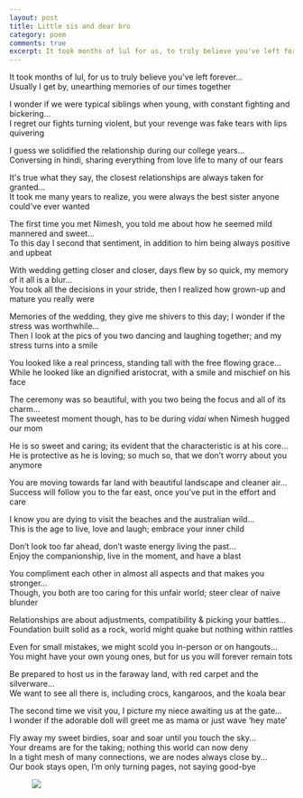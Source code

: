 ```yaml
---
layout: post
title: Little sis and dear bro
category: poem
comments: true
excerpt: It took months of lul for us, to truly believe you've left forever...  
---
```


It took months of lul, for us to truly believe you've left forever...    
Usually I get by, unearthing memories of our times together

I wonder if we were typical siblings when young, with constant fighting and bickering...    
I regret our fights turning violent, but your revenge was fake tears with lips quivering

I guess we solidified the relationship during our college years...    
Conversing in hindi, sharing everything from love life to many of our fears

It's true what they say, the closest relationships are always taken for granted...    
It took me many years to realize, you were always the best sister anyone could've ever wanted

The first time you met Nimesh, you told me about how he seemed mild mannered and sweet...    
To this day I second that sentiment, in addition to him being always positive and upbeat

With wedding getting closer and closer, days flew by so quick, my memory of it all is a blur...    
You took all the decisions in your stride, then I realized how grown-up and mature you really were

Memories of the wedding, they give me shivers to this day; I wonder if the stress was worthwhile...    
Then I look at the pics of you two dancing and laughing together; and my stress turns into a smile

You looked like a real princess, standing tall with the free flowing grace...    
While he looked like an dignified aristocrat, with a smile and mischief on his face

The ceremony was so beautiful, with you two being the focus and all of its charm...    
The sweetest moment though, has to be during *vidai* when Nimesh hugged our mom

He is so sweet and caring; its evident that the characteristic is at his core...    
He is protective as he is loving; so much so, that we don’t worry about you anymore

You are moving towards far land with beautiful landscape and cleaner air...    
Success will follow you to the far east, once you’ve put in the effort and care

I know you are dying to visit the beaches and the australian wild...    
This is the age to live, love and laugh; embrace your inner child

Don’t look too far ahead, don’t waste energy living the past...    
Enjoy the companionship, live in the moment, and have a blast

You compliment each other in almost all aspects and that makes you stronger...    
Though, you both are too caring for this unfair world; steer clear of naive blunder

Relationships are about adjustments, compatibility & picking your battles...    
Foundation built solid as a rock, world might quake but nothing within rattles

Even for small mistakes, we might scold you in-person or on hangouts...    
You might have your own young ones, but for us you will forever remain tots

Be prepared to host us in the faraway land, with red carpet and the silverware...    
We want to see all there is, including crocs, kangaroos, and the koala bear

The second time we visit you, I picture my niece awaiting us at the gate...    
I wonder if the adorable doll will greet me as mama or just wave ‘hey mate’

Fly away my sweet birdies, soar and soar until you touch the sky...    
Your dreams are for the taking; nothing this world can now deny  
In a tight mesh of many connections, we are nodes always close by...    
Our book stays open, I’m only turning pages, not saying good-bye


<figure>
    <a href="{{ site.url }}/images/k-and-n.jpg"><img src="{{ site.url }}/images/k-and-n.jpg"></a>
</figure>

